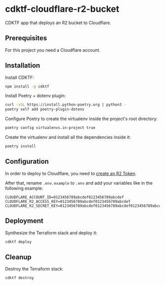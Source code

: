 # cdktf-cloudflare-r2-bucket

CDKTF app that deploys an R2 bucket to Cloudflare.

## Prerequisites

For this project you need a Cloudflare account.

## Installation

Install CDKTF:

```sh
npm install -g cdktf
```

Install Poetry + dotenv plugin:

```sh
curl -sSL https://install.python-poetry.org | python3 -
poetry self add poetry-plugin-dotenv
```

Configure Poetry to create the virtualenv inside the project's root directory:

```sh
poetry config virtualenvs.in-project true
```

Create the virtualenv and install all the dependencies inside it:

```sh
poetry install
```

## Configuration

In order to deploy to Cloudflare, you need to [create an R2 Token](https://developers.cloudflare.com/r2/api/s3/tokens/).

After that, rename `.env.example` to `.env` and add your variables like in the following example:

```dotenv
CLOUDFLARE_ACCOUNT_ID=0123456789abcdef0123456789abcdef
CLOUDFLARE_R2_ACCESS_KEY=0123456789abcdef0123456789abcdef
CLOUDFLARE_R2_SECRET_KEY=0123456789abcdef0123456789abcdef0123456789abcdef0123456789abcdef
```

## Deployment

Synthesize the Terraform stack and deploy it:

```sh
cdktf deploy
```

## Cleanup

Destroy the Terraform stack:

```sh
cdktf destroy
```
